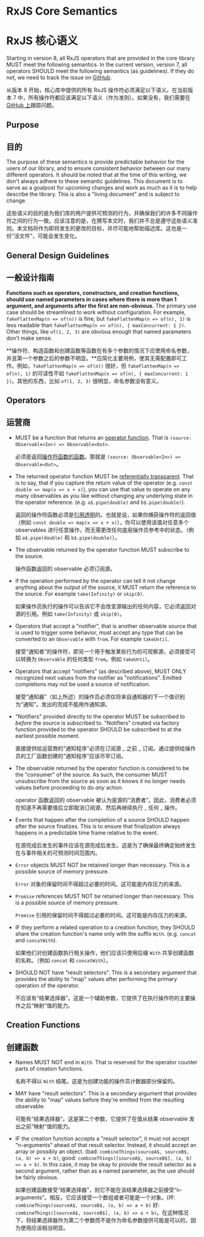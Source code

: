 # RxJS Core Semantics

# RxJS 核心语义

Starting in version 8, all RxJS operators that are provided in the core library MUST meet the following semantics. In the current version, version 7, all operators SHOULD meet the following semantics (as guidelines). If they do not, we need to track the issue on [GitHub](https://github.com/ReactiveX/rxjs/issues).

从版本 8 开始，核心库中提供的所有 RxJS 操作符必须满足以下语义。在当前版本 7 中，所有操作符都应该满足以下语义（作为准则）。如果没有，我们需要在[GitHub 上](https://github.com/ReactiveX/rxjs/issues)跟踪问题。

## Purpose

## 目的

The purpose of these semantics is provide predictable behavior for the users of our library, and to ensure consistent behavior between our many different operators. It should be noted that at the time of this writing, we don't always adhere to these semantic guidelines. This document is to serve as a goalpost for upcoming changes and work as much as it is to help describe the library. This is also a "living document" and is subject to change.

这些语义的目的是为我们库的用户提供可预测的行为，并确保我们的许多不同操作符之间的行为一致。应该注意的是，在撰写本文时，我们并不总是遵守这些语义准则。本文档将作为即将发生的更改的目标，并尽可能地帮助描述库。这也是一份“活文件”，可能会发生变化。

## General Design Guidelines

## 一般设计指南

**Functions such as operators, constructors, and creation functions, should use named parameters in cases where there is more than 1 argument, and arguments after the first are non-obvious.** The primary use case should be streamlined to work without configuration. For example, `fakeFlattenMap(n => of(n))` is fine, but `fakeFlattenMap(n => of(n), 1)` is less readable than `fakeFlattenMap(n => of(n), { maxConcurrent: 1 })`. Other things, like `of(1, 2, 3)` are obvious enough that named parameters don't make
sense.

**操作符、构造函数和创建函数等函数在有多个参数的情况下应使用命名参数，并且第一个参数之后的参数不明显。**应简化主要用例，使其无需配置即可工作。例如，`fakeFlattenMap(n => of(n))` 很好，但 `fakeFlattenMap(n => of(n), 1)` 的可读性不如 `fakeFlattenMap(n => of(n), { maxConcurrent: 1 })`。其他的东西，比如 `of(1, 2, 3)` 很明显，命名参数没有意义。

## Operators

## 运营商

- MUST be a function that returns an [operator function](https://rxjs.dev/api/index/interface/OperatorFunction). That is `(source: Observable<In>) => Observable<Out>`.

  必须是返回[操作符函数的函数](https://rxjs.dev/api/index/interface/OperatorFunction)。那就是 `(source: Observable<In>) => Observable<Out>`。

- The returned operator function MUST be [referentially transparent](https://en.wikipedia.org/wiki/Referential_transparency). That is to say, that if you capture the return value of the operator (e.g. `const double => map(x => x + x)`), you can use that value to operate on any many observables as you like without changing any underlying state in the operator reference. (e.g. `a$.pipe(double)` and `b$.pipe(double)`).

  返回的操作符函数必须是[引用透明](https://en.wikipedia.org/wiki/Referential_transparency)的。也就是说，如果你捕获操作符的返回值（例如 `const double => map(x => x + x)`），你可以使用该值对任意多个 observables 进行任意操作，而无需更改任何底层操作员参考中的状态。（例如 `a$.pipe(double)` 和 `b$.pipe(double)`）。

- The observable returned by the operator function MUST subscribe to the source.

  操作函数返回的 observable 必须订阅源。

- If the operation performed by the operator can tell it not change anything about the output of the source, it MUST return the reference to the source. For example `take(Infinity)` or `skip(0)`.

  如果操作员执行的操作可以告诉它不会改变源输出的任何内容，它必须返回对源的引用。例如 `take(Infinity)` 或 `skip(0)`。

- Operators that accept a "notifier", that is another observable source that is used to trigger some behavior, must accept any type that can be converted to an `Observable` with `from`. For example `takeUntil`.

  接受“通知者”的操作符，即另一个用于触发某些行为的可观察源，必须接受可以转换为 `Observable` 的任何类型 `from`。例如 `takeUntil`。

- Operators that accept "notifiers" (as described above), MUST ONLY recognized next values from the notifier as "notifications". Emitted completions may not be used a source of notification.

  接受“通知器”（如上所述）的操作员必须仅将来自通知器的下一个值识别为“通知”。发出的完成不能用作通知源。

- "Notifiers" provided directly to the operator MUST be subscribed to _before_ the source is subscribed to. "Notifiers" created via factory function provided to the operator SHOULD be subscribed to at the earliest possible moment.

  直接提供给运营商的“通知程序”必须在订阅源 _ 之前 _ 订阅。通过提供给操作员的工厂函数创建的“通知程序”应该尽早订阅。

- The observable returned by the operator function is considered to be the "consumer" of the source. As such, the consumer MUST unsubscribe from the source as soon as it knows it no longer needs values before proceeding to do _any_ action.

  operator 函数返回的 observable 被认为是源的“消费者”。因此，消费者必须在知道不再需要值后立即取消订阅源，然后再继续执行 _ 任何 _ 操作。

- Events that happen after the completion of a source SHOULD happen after the source finalizes. This is to ensure that finalization always happens in a predictable time frame relative to the event.

  在源完成后发生的事件应该在源完成后发生。这是为了确保最终确定始终发生在与事件相关的可预测时间范围内。

- `Error` objects MUST NOT be retained longer than necessary. This is a possible source of memory pressure.

  `Error` 对象的保留时间不得超过必要的时间。这可能是内存压力的来源。

- `Promise` references MUST NOT be retained longer than necessary. This is a possible source of memory pressure.

  `Promise` 引用的保留时间不得超过必要的时间。这可能是内存压力的来源。

- IF they perform a related operation to a creation function, they SHOULD share the creation function's name only with the suffix `With`. (e.g. `concat` and `concatWith`).

  如果他们对创建函数执行相关操作，他们应该只使用后缀 `With` 共享创建函数的名称。（例如 `concat` 和 `concatWith`）。

- SHOULD NOT have "result selectors". This is a secondary argument that provides the ability to "map" values after performing the primary operation of the operator.

  不应该有“结果选择器”。这是一个辅助参数，它提供了在执行操作符的主要操作之后“映射”值的能力。

## Creation Functions

## 创建函数

- Names MUST NOT end in `With`. That is reserved for the operator counter parts of creation functions.

  名称不得以 `With` 结尾。这是为创建功能的操作员计数器部分保留的。

- MAY have "result selectors". This is a secondary argument that provides the ability to "map" values before they're emitted from the resulting observable.

  可能有“结果选择器”。这是第二个参数，它提供了在值从结果 observable 发出之前“映射”值的能力。

- IF the creation function accepts a "result selector", it must not accept "n-arguments" ahead of that result selector. Instead, it should accept an array or possibly an object. (bad: `combineThings(sourceA$, sourceB$, (a, b) => a + b)`, good: `combineThings([sourceA$, sourceB$], (a, b) => a + b)`. In this case, it may be okay to provide the result selector as a second argument, rather than as a named parameter, as the use should be fairly obvious.

  如果创建函数接受“结果选择器”，则它不能在该结果选择器之前接受“n-arguments”。相反，它应该接受一个数组或者可能是一个对象。(坏: `combineThings(sourceA$, sourceB$, (a, b) => a + b)` 好: `combineThings([sourceA$, sourceB$], (a, b) => a + b)`。在这种情况下，将结果选择器作为第二个参数而不是作为命名参数提供可能是可以的，因为使用应该相当明显。

